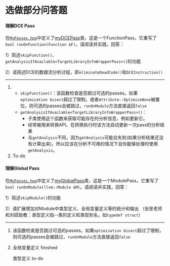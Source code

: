 # 选做部分问答题

####  理解DCE Pass

在[`MyPasses.hpp`](https://gitee.com/pei-qi-zhi/llvm-ustc-proj/blob/master/my-llvm-driver/include/optimization/MyPasses.hpp)中定义了[myDCEPass](https://gitee.com/pei-qi-zhi/llvm-ustc-proj/blob/master/my-llvm-driver/include/optimization/MyPasses.hpp#L69)类，这是一个FunctionPass，它重写了 `bool runOnFunction(Function &F)`。请阅读并实践，回答： 

1）简述`skipFunction()`、`getAnalysisIfAvailable<TargetLibraryInfoWrapperPass>()`的功能

2）请简述DCE的数据流分析过程，即`eliminateDeadCode()`和`DCEInstruction()`

***

1. * `skipFunction()`：该函数检查是否跳过可选的passes。如果`optimization bisect`超过了限制，或者`Attribute::OptimizeNone`被置位，则可选的passes会被跳过，`runOnModule`方法直接返回`false`
   * `getAnalysisIfAvailable<TargetLibraryInfoWrapperPass>()`：
     * 子类使用这个函数来获取可能存在的分析信息，例如更新它。
     * 经常被用来转换API。在转换执行时该方法自动更新一次pass的分析结果
     * 与`getAnalysis`不同，因为`getAnalysis`可能会失败(如果分析结果还没有计算出来)，所以应该在分析不可用的情况下且你能够处理时使用`getAnalysis`。
2. To-do







#### 理解Global Pass

在[`MyPasses.hpp`](https://gitee.com/pei-qi-zhi/llvm-ustc-proj/blob/master/my-llvm-driver/include/optimization/MyPasses.hpp)中定义了[myGlobalPass](https://gitee.com/pei-qi-zhi/llvm-ustc-proj/blob/master/my-llvm-driver/include/optimization/MyPasses.hpp#L106)类，这是一个ModulePass，它重写了 `bool runOnModule(llvm::Module &M)`。请阅读并实践，回答： 

1）简述`skipModule()`的功能

2）请扩展增加对Module中类型定义、全局变量定义等的统计和输出
（张昱老师和刘硕助教：类型定义指--类的定义和类型别名，如`typedef struct`）

***

1. 该函数检查是否跳过可选的passes。如果`optimization bisect`超过了限制，则可选的passes会被跳过，`runOnModule`方法直接返回`false`

2. 全局变量定义 finished

   类型定义 to-do